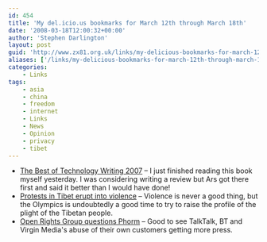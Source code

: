 ```yaml
---
id: 454
title: 'My del.icio.us bookmarks for March 12th through March 18th'
date: '2008-03-18T12:00:32+00:00'
author: 'Stephen Darlington'
layout: post
guid: 'http://www.zx81.org.uk/links/my-delicious-bookmarks-for-march-12th-through-march-18th.html'
aliases: ['/links/my-delicious-bookmarks-for-march-12th-through-march-18th.html']
categories:
    - Links
tags:
    - asia
    - china
    - freedom
    - internet
    - Links
    - News
    - Opinion
    - privacy
    - tibet
---
```


- [The Best of Technology Writing 2007](http://arstechnica.com/articles/culture/book-review-2008-03.ars) – I just finished reading this book myself yesterday. I was considering writing a review but Ars got there first and said it better than I would have done!
- [Protests in Tibet erupt into violence](http://www.guardian.co.uk/world/2008/mar/14/tibet.china1) – Violence is never a good thing, but the Olympics is undoubtedly a good time to try to raise the profile of the plight of the Tibetan people.
- [Open Rights Group questions Phorm](http://news.bbc.co.uk/1/hi/technology/7291637.stm) – Good to see TalkTalk, BT and Virgin Media's abuse of their own customers getting more press.